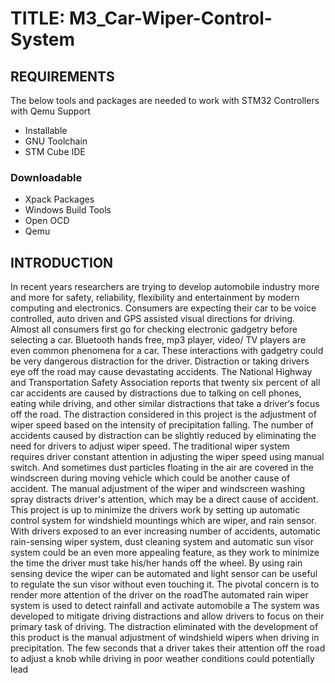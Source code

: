 # TITLE: M3_Car-Wiper-Control-System

## REQUIREMENTS

The below tools and packages are needed to work with STM32 Controllers with Qemu Support

* Installable
* GNU Toolchain
* STM Cube IDE
### Downloadable
* Xpack Packages
* Windows Build Tools
* Open OCD
* Qemu
## INTRODUCTION
In recent  years researchers  are  trying to  develop  automobile industry more  and more for safety,  reliability,  flexibility  and  entertainment  by  modern  computing  and  electronics. Consumers are expecting their car to be voice controlled, auto driven and GPS assisted visual directions for driving. Almost all consumers first go for checking electronic gadgetry before selecting  a  car. Bluetooth  hands  free,  mp3 player,  video/  TV  players are  even  common phenomena for a car. These interactions with gadgetry could be very dangerous distraction for  the  driver. Distraction  or  taking  drivers  eye  off  the  road  may  cause  devastating accidents. The National  Highway and Transportation  Safety  Association reports  that twenty six  percent of  all car  accidents  are caused by distractions due to talking on cell phones, eating while driving, and other similar distractions that take a driver‘s focus off the road. The distraction considered in this project is the adjustment of wiper speed based on the intensity of precipitation falling. The number of accidents caused by distraction can be slightly reduced by eliminating the need for drivers to adjust  wiper  speed.  The  traditional  wiper  system  requires  driver  constant  attention  in adjusting the wiper speed using manual switch. And sometimes dust particles floating in the air are covered in the windscreen during moving vehicle which could be another cause of accident. The manual adjustment of the wiper and windscreen washing spray distracts driver's attention, which may be a direct cause of accident. This project is up to minimize the drivers work by setting up automatic control system for windshield mountings which are wiper, and rain sensor. With drivers exposed to an ever increasing number of accidents, automatic rain-sensing wiper system, dust cleaning system and automatic sun visor system could be an even more appealing feature, as they work to minimize the time the driver must take his/her hands off the wheel. By using rain sensing device the wiper can be automated and light sensor can be useful to regulate the sun visor without even touching it. The pivotal concern is to render more attention of the driver on the roadThe automated rain wiper system is used to detect rainfall and activate automobile a The system was developed to  mitigate driving distractions and  allow drivers to focus on  their primary task of driving. The distraction eliminated with the development of this product is the manual adjustment of windshield wipers when driving in precipitation. The few seconds that a driver takes their attention off the road to adjust a knob while driving in poor weather conditions could potentially lead
